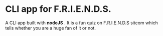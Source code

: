 # CLI app for F.R.I.E.N.D.S.

A CLI app built with **nodeJS** . It is a fun quiz on F.R.I.E.N.D.S sitcom which tells whether you are a huge fan of it or not.

 
